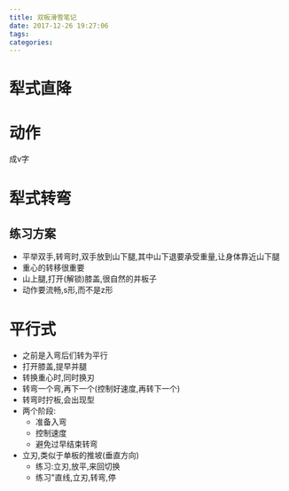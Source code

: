 ```yaml
---
title: 双板滑雪笔记
date: 2017-12-26 19:27:06
tags:
categories:
---
```

# 犁式直降
# 动作
成v字

# 犁式转弯
## 练习方案
- 平举双手,转弯时,双手放到山下腿,其中山下退要承受重量,让身体靠近山下腿
- 重心的转移很重要
- 山上腿,打开(解锁)膝盖,很自然的并板子
- 动作要流畅,s形,而不是z形

# 平行式
- 之前是入弯后们转为平行
- 打开膝盖,提早并腿
- 转换重心时,同时换刃
- 转弯一个弯,再下一个(控制好速度,再转下一个)
- 转弯时拧板,会出现型
- 两个阶段:
    + 准备入弯
    + 控制速度
    + 避免过早结束转弯
- 立刃,类似于单板的推坡(垂直方向)
    + 练习:立刃,放平,来回切换
    + 练习"直线,立刃,转弯,停


